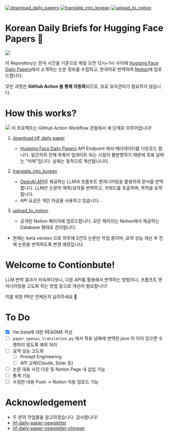 [![download_daily_papers](https://github.com/jeongiin/hf-daily-paper-korean-autoflow/actions/workflows/download_hf_daily_paper.yml/badge.svg)](https://github.com/jeongiin/hf-daily-paper-korean-autoflow/actions/workflows/download_hf_daily_paper.yml) [![translate_into_korean](https://github.com/jeongiin/hf-daily-paper-korean-autoflow/actions/workflows/translate_into_korean.yml/badge.svg)](https://github.com/jeongiin/hf-daily-paper-korean-autoflow/actions/workflows/translate_into_korean.yml) [![upload_to_notion](https://github.com/jeongiin/hf-daily-paper-korean-autoflow/actions/workflows/upload_to_notion.yml/badge.svg)](https://github.com/jeongiin/hf-daily-paper-korean-autoflow/actions/workflows/upload_to_notion.yml)


# Korean Daily Briefs for Hugging Face Papers 🤗
![](https://github.com/jeongiin/hf-daily-paper-korean-autoflow/blob/main/images/hf-daily-paper-into-korean-site.png?raw=true)

이 Repository는 한국 시간을 기준으로 매일 오전 12시~1시 사이에 [Hugging Face Daily Papers](https://huggingface.co/papers)에서 소개하는 논문 정보를 수집하고, 한국어로 번역하여 [Notion](https://leejeongin.notion.site/ai-daily-briefing-in-korean)에 업로드합니다.

모든 과정은 **GitHub Action 을 통해 자동화**되므로, 유료 유지관리가 필요하지 않습니다.

# How this works?
![](https://github.com/jeongiin/hf-daily-paper-korean-autoflow/blob/main/images/hf-daily-paper-into-korean.png?raw=true)
이 프로젝트는 GitHub Action Workflow 관점에서 세 단계로 이루어집니다!

1. [download HF daily paper](https://github.com/jeongiin/hf-daily-paper-korean-autoflow/actions/workflows/download_hf_daily_paper.yml)
    - [Hugging Face Daily Papers](https://huggingface.co/papers) API Endpoint 에서 메타데이터를 다운로드 합니다. 일간지의 전체 목록이 업데이트 되는 시점이 불분명하기 때문에 목표 날짜는 "어제"입니다. 날짜는 동적으로 계산됩니니다.
   
2. [translate_into_korean](https://github.com/jeongiin/hf-daily-paper-korean-autoflow/actions/workflows/translate_into_korean.yml)
    - [OpenAI API](https://openai.com/index/openai-api/)로 제공하는 LLM과 프롬프트 엔지니어링을 활용하여 문서를 번역합니다. LLM은 논문의 제목/요약을 번역하고, 키워드를 추출하며, 목적을 요약합니다.
    - API 요금은 개인 자금을 사용하고 있습니다..

3. [upload_to_notion](https://github.com/jeongiin/hf-daily-paper-korean-autoflow/actions/workflows/upload_to_notion.yml)
    - 공개된 Notion 페이지에 업로드합니다. 모든 페이지는 Notion에서 제공하는 Database 형태로 관리됩니다.

* 현재는 beta version 으로 하루에 2건의 논문만 작업 중이며, 요약 성능 개선 후 전체 논문을 번역하도록 변경 예정입니다.

# Welcome to Contionbute!

LLM 번역 결과가 미숙하다보니, 다른 API를 활용해서 번역하는 방법이나, 프롬프트 엔지니어링을 고도화 하는 방법 등으로 개선이 필요합니다!

이를 위한 PR은 언제든지 날려주세요 🎈


# To Do
- [X] Ver.beta에 대한 README 작성 
- [ ] `paper_openai_translation.py` 에서 목표 날짜에 번역된 json 이 이미 있으면 수행하지 않도록 예외 처리
- [ ] 요약 성능 고도화
    - [ ] Prompt Engineering
    - [ ] API 교체(Claude, Solar 등)
- [ ] 논문 대표 사진 다운 및 Notion Page 내 삽입 기능
- [ ] 통계 기능
- [ ] 수정한 내용 Push -> Notion 자동 업로드 기능

# Acknowledgement
- 두 분의 작업물을 참고하였습니다. 감사합니다!
- [hf-daily-paper-newsletter](https://github.com/deep-diver/hf-daily-paper-newsletter?tab=readme-ov-file)
- [hf-daily-paper-newsletter-chinese](https://github.com/2404589803/hf-daily-paper-newsletter-chinese/tree/main)


